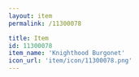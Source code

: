 ```yaml
---
layout: item
permalink: /11300078

title: Item
id: 11300078
item_name: 'Knighthood Burgonet'
icon_url: 'item/icon/11300078.png'
---
```

